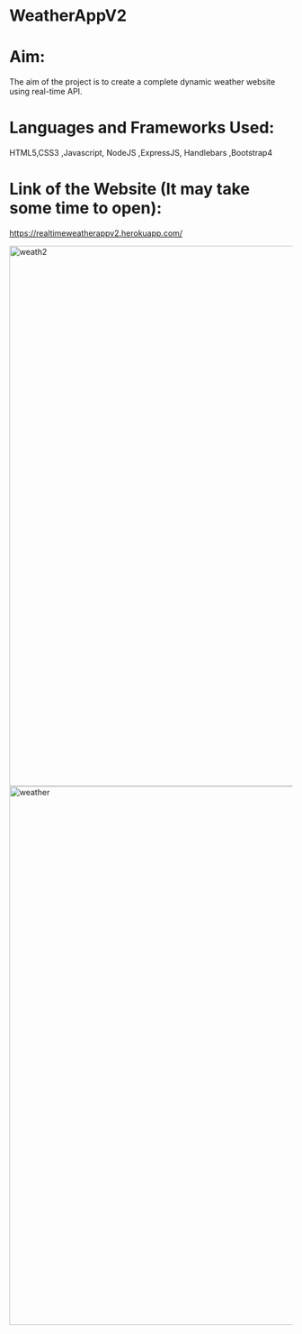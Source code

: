 # WeatherAppV2

# Aim: 
The aim of the project is to create a complete dynamic weather website using real-time API.

# Languages and Frameworks Used:
HTML5,CSS3 ,Javascript, NodeJS ,ExpressJS, Handlebars ,Bootstrap4

# Link of the Website (It may take some time to open):

https://realtimeweatherappv2.herokuapp.com/

<img width="960" alt="weath2" src="https://user-images.githubusercontent.com/60184336/122806494-03a01300-d2e8-11eb-93c5-99dadabb26dc.PNG">


<img width="957" alt="weather" src="https://user-images.githubusercontent.com/60184336/122803410-31835880-d2e4-11eb-8d72-7308fe563eac.PNG">


